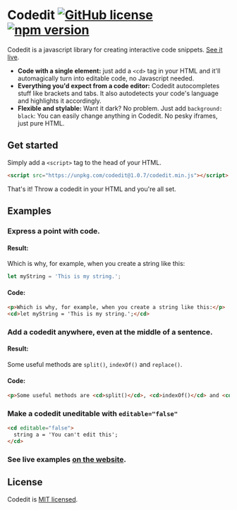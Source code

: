 # Codedit [![GitHub license](https://img.shields.io/badge/license-MIT-blue.svg)](./LICENSE) [![npm version](https://img.shields.io/npm/v/codedit.svg?style=flat)](https://www.npmjs.com/package/codedit)  
Codedit is a javascript library for creating interactive code snippets. [See it live](https://codedit.berryscript.com/full).

- **Code with a single element:** just add a `<cd>` tag in your HTML and it'll automagically turn into editable code, no Javascript needed.
- **Everything you'd expect from a code editor:** Codedit autocompletes stuff like brackets and tabs. It also autodetects your code's language and highlights it accordingly.
- **Flexible and stylable:** Want it dark? No problem. Just add `background: black`: You can easily change anything in Codedit. No pesky iframes, just pure HTML.

## Get started
Simply add a `<script>` tag to the head of your HTML.  

```html
<script src="https://unpkg.com/codedit@1.0.7/codedit.min.js"></script>
```  

That's it! Throw a codedit in your HTML and you're all set.

## Examples
### Express a point with code.
#### Result:
Which is why, for example, when you create a string like this:
```js
let myString = 'This is my string.';
```
#### Code:
```html
<p>Which is why, for example, when you create a string like this:</p>
<cd>let myString = 'This is my string.';</cd>
```

### Add a codedit anywhere, even at the middle of a sentence.
#### Result:
Some useful methods are `split()`, `indexOf()` and `replace()`.
#### Code:
```html
<p>Some useful methods are <cd>split()</cd>, <cd>indexOf()</cd> and <cd>replace()</cd>.</p>
```

### Make a codedit uneditable with `editable="false"`
```html
<cd editable="false">
  string a = 'You can't edit this';
</cd>
```

### See live examples [on the website](https://codedit.berryscript.com/).

## License

Codedit is [MIT licensed](./LICENSE).

